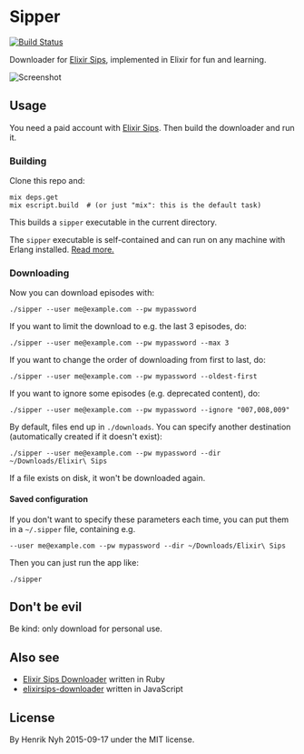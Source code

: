 # Sipper

[![Build Status](https://travis-ci.org/henrik/sipper.svg?branch=master)](https://travis-ci.org/henrik/sipper)

Downloader for [Elixir Sips](http://elixirsips.com/), implemented in Elixir for fun and learning.

![Screenshot](https://s3.amazonaws.com/f.cl.ly/items/2D1L0x0e1d2D2x2L3D3o/sipper.gif)


## Usage

You need a paid account with [Elixir Sips](http://elixirsips.com/). Then build the downloader and run it.

### Building

Clone this repo and:

    mix deps.get
    mix escript.build  # (or just "mix": this is the default task)

This builds a `sipper` executable in the current directory.

The `sipper` executable is self-contained and can run on any machine with Erlang installed. [Read more.](http://elixir-lang.org/docs/master/mix/Mix.Tasks.Escript.Build.html)

### Downloading

Now you can download episodes with:

    ./sipper --user me@example.com --pw mypassword

If you want to limit the download to e.g. the last 3 episodes, do:

    ./sipper --user me@example.com --pw mypassword --max 3

If you want to change the order of downloading from first to last, do:

    ./sipper --user me@example.com --pw mypassword --oldest-first

If you want to ignore some episodes (e.g. deprecated content), do:

    ./sipper --user me@example.com --pw mypassword --ignore "007,008,009"

By default, files end up in `./downloads`. You can specify another destination (automatically created if it doesn't exist):

    ./sipper --user me@example.com --pw mypassword --dir ~/Downloads/Elixir\ Sips

If a file exists on disk, it won't be downloaded again.

#### Saved configuration

If you don't want to specify these parameters each time, you can put them in a `~/.sipper` file, containing e.g.

    --user me@example.com --pw mypassword --dir ~/Downloads/Elixir\ Sips

Then you can just run the app like:

    ./sipper


## Don't be evil

Be kind: only download for personal use.


## Also see

* [Elixir Sips Downloader](https://github.com/benjamintanweihao/elixir-sips-downloader) written in Ruby
* [elixirsips-downloader](https://github.com/christian-fei/elixirsips-downloader) written in JavaScript


## License

By Henrik Nyh 2015-09-17 under the MIT license.
